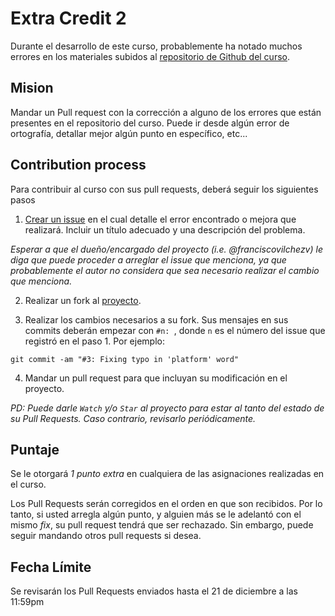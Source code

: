# Extra Credit 2

Durante el desarrollo de este curso, probablemente ha notado muchos errores en los materiales subidos al [repositorio de Github del curso](https://github.com/franciscovilchezv/platform-based-development).

## Mision

Mandar un Pull request con la corrección a alguno de los errores que están presentes en el repositorio del curso. Puede ir desde algún error de ortografía, detallar mejor algún punto en específico, etc...

## Contribution process

Para contribuir al curso con sus pull requests, deberá seguir los siguientes pasos

1. [Crear un issue](https://github.com/franciscovilchezv/platform-based-development/issues) en el cual detalle el error encontrado o mejora que realizará. Incluir un título adecuado y una descripción del problema.

*Esperar a que el dueño/encargado del proyecto (i.e. @franciscovilchezv) le diga que puede proceder a arreglar el issue que menciona, ya que probablemente el autor no considera que sea necesario realizar el cambio que menciona.*

2. Realizar un fork al [proyecto](https://github.com/franciscovilchezv/platform-based-development).

3. Realizar los cambios necesarios a su fork. Sus mensajes en sus commits deberán empezar con `#n: `, donde `n` es el número del issue que registró en el paso 1. Por ejemplo:

```
git commit -am "#3: Fixing typo in 'platform' word"
```

4. Mandar un pull request para que incluyan su modificación en el proyecto.

*PD: Puede darle `Watch` y/o `Star` al proyecto para estar al tanto del estado de su Pull Requests. Caso contrario, revisarlo periódicamente.*

## Puntaje

Se le otorgará *1 punto extra* en cualquiera de las asignaciones realizadas en el curso.

Los Pull Requests serán corregidos en el orden en que son recibidos. Por lo tanto, si usted arregla algún punto, y alguien más se le adelantó con el mismo *fix*, su pull request tendrá que ser rechazado. Sin embargo, puede seguir mandando otros pull requests si desea.

## Fecha Límite

Se revisarán los Pull Requests enviados hasta el 21 de diciembre a las 11:59pm
